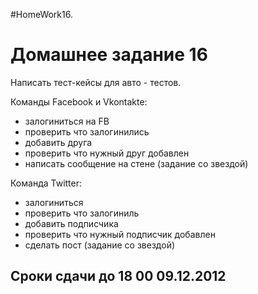 #HomeWork16.

# Домашнее задание 16 #

Написать тест-кейсы для авто - тестов.


Команды Facebook и Vkontakte:
  * залогиниться на FB
  * проверить что залогинились
  * добавить друга
  * проверить что нужный друг добавлен
  * написать сообщение на стене (задание со звездой)

Команда Twitter:
  * залогиниться
  * проверить что залогиниль
  * добавить подписчика
  * проверить что нужный подписчик добавлен
  * сделать пост (задание со звездой)



## Сроки сдачи до 18 00 09.12.2012 ##
